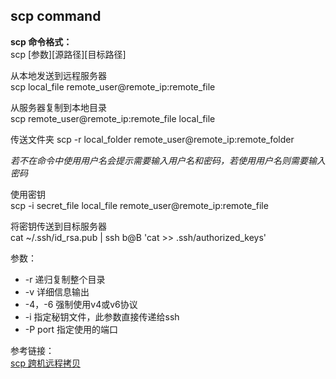 ## scp command
**scp 命令格式：**  
scp [参数][源路径][目标路径]

从本地发送到远程服务器  
scp local_file remote_user@remote_ip:remote_file

从服务器复制到本地目录  
scp remote_user@remote_ip:remote_file local_file  

传送文件夹
scp -r local_folder remote_user@remote_ip:remote_folder

*若不在命令中使用用户名会提示需要输入用户名和密码，若使用用户名则需要输入密码*  

使用密钥  
scp -i secret_file local_file remote_user@remote_ip:remote_file  

  将密钥传送到目标服务器  
  cat ~/.ssh/id_rsa.pub | ssh b@B 'cat >> .ssh/authorized_keys'

参数：  
- -r 递归复制整个目录  
- -v 详细信息输出  
- -4，-6 强制使用v4或v6协议  
- -i 指定秘钥文件，此参数直接传递给ssh  
- -P port 指定使用的端口  

参考链接：  
[scp 跨机远程拷贝](https://linuxtools-rst.readthedocs.io/zh_CN/latest/tool/scp.html)
